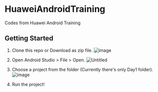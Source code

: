 # HuaweiAndroidTraining
Codes from Huawei Android Training

## Getting Started

1. Clone this repo or Download as zip file.
![image](https://user-images.githubusercontent.com/40730345/103393781-00a34180-4b53-11eb-947e-87e252d5d95a.png)

2. Open Android Studio > File > Open.
![Untitled](https://user-images.githubusercontent.com/40730345/103393760-dfdaec00-4b52-11eb-9835-a1e112acb236.png)

3. Choose a project from the folder (Currently there's only Day1 folder).
![image](https://user-images.githubusercontent.com/40730345/103393754-d18cd000-4b52-11eb-912e-01ba215c2ff6.png)

5. Run the project!

